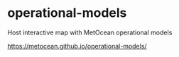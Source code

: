 # operational-models
Host interactive map with MetOcean operational models

https://metocean.github.io/operational-models/
